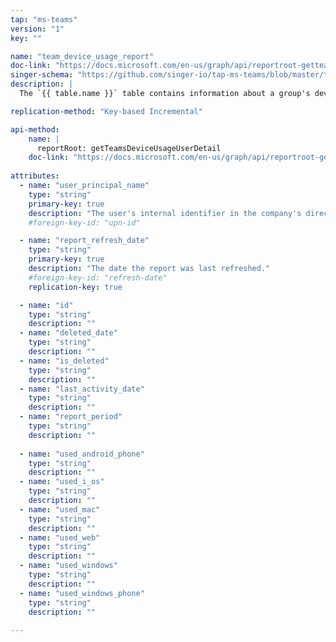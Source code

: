 ```yaml
---
tap: "ms-teams"
version: "1"
key: ""

name: "team_device_usage_report"
doc-link: "https://docs.microsoft.com/en-us/graph/api/reportroot-getteamsdeviceusageuserdetail?view=graph-rest-beta"
singer-schema: "https://github.com/singer-io/tap-ms-teams/blob/master/tap_ms_teams/schemas/team_device_usage_report.json"
description: |
  The `{{ table.name }}` table contains information about a group's device usage in {{ integration.display_name }}.

replication-method: "Key-based Incremental"

api-method:
    name: |
      reportRoot: getTeamsDeviceUsageUserDetail
    doc-link: "https://docs.microsoft.com/en-us/graph/api/reportroot-getteamsdeviceusageuserdetail?view=graph-rest-beta"
    
attributes:
  - name: "user_principal_name"
    type: "string"
    primary-key: true
    description: "The user's internal identifier in the company's directory."
    #foreign-key-id: "upn-id"

  - name: "report_refresh_date"
    type: "string"
    primary-key: true
    description: "The date the report was last refreshed."
    #foreign-key-id: "refresh-date"
    replication-key: true  

  - name: "id"
    type: "string"
    description: ""
  - name: "deleted_date"
    type: "string"
    description: ""
  - name: "is_deleted"
    type: "string"
    description: ""
  - name: "last_activity_date"
    type: "string"
    description: ""
  - name: "report_period"
    type: "string"
    description: ""
  
  - name: "used_android_phone"
    type: "string"
    description: ""
  - name: "used_i_os"
    type: "string"
    description: ""
  - name: "used_mac"
    type: "string"
    description: ""
  - name: "used_web"
    type: "string"
    description: ""
  - name: "used_windows"
    type: "string"
    description: ""
  - name: "used_windows_phone"
    type: "string"
    description: ""
  
---
```

